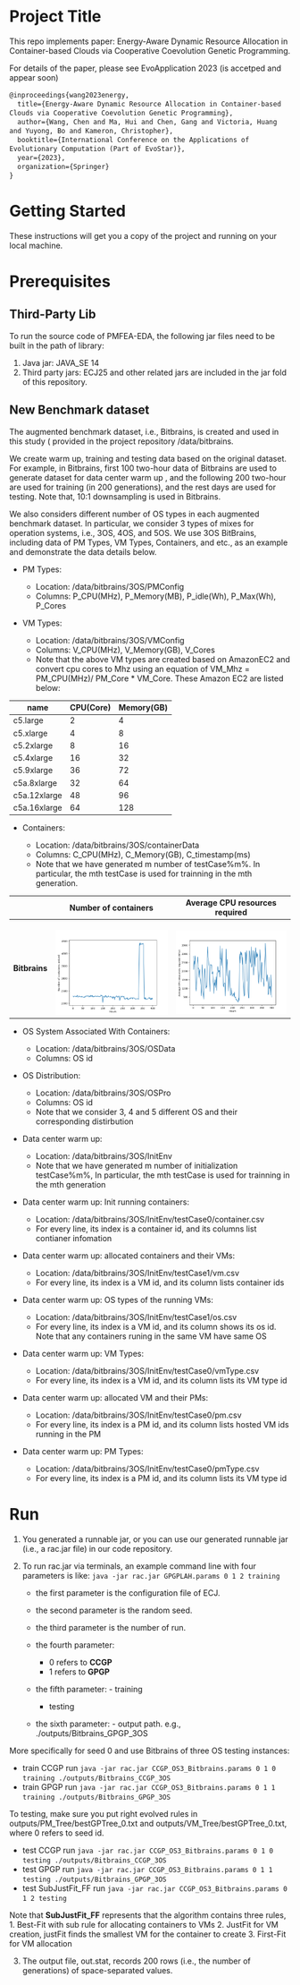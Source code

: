 # Project Title
This repo implements paper: Energy-Aware Dynamic Resource Allocation in Container-based Clouds via Cooperative Coevolution Genetic Programming.

For details of the paper, please see EvoApplication 2023 (is accetped and appear soon)

```
@inproceedings{wang2023energy,
  title={Energy-Aware Dynamic Resource Allocation in Container-based Clouds via Cooperative Coevolution Genetic Programming},
  author={Wang, Chen and Ma, Hui and Chen, Gang and Victoria, Huang and Yuyong, Bo and Kameron, Christopher},
  booktitle={International Conference on the Applications of Evolutionary Computation (Part of EvoStar)},
  year={2023},
  organization={Springer}
}
```

# Getting Started
These instructions will get you a copy of the project and running on your local machine.

# Prerequisites
## Third-Party Lib

To run the source code of PMFEA-EDA, the following jar files need to be built in the path of library:

1. Java jar: JAVA_SE 14
2. Third party jars: ECJ25 and other related jars are included in the jar fold of this repository.

## New Benchmark dataset

The augmented benchmark dataset, i.e.,  Bitbrains, is created and used in this study ( provided in the project repository /data/bitbrains. 

We create warm up, training and testing data based on the original dataset. For example, in Bitbrains, first 100 two-hour data of Bitbrains are used to generate dataset for data center warm up , and the following 200 two-hour are used for training (in 200 generations), and the rest days are used for testing. Note that, 10:1 downsampling is used in Bitbrains.


We also considers  different  number of OS  types in each augmented  benchmark dataset. In particular, we consider 3 types of mixes for operation systems,  i.e., 3OS, 4OS, and 5OS. We use 3OS BitBrains, including data of PM Types, VM Types, Containers, and etc., as an example and demonstrate the data details below.

<ul>
 <li>PM Types: </li>
 <ul>
      <li>Location: /data/bitbrains/3OS/PMConfig</li>
      <li>Columns:  P_CPU(MHz), P_Memory(MB), P_idle(Wh), P_Max(Wh), P_Cores</li>
</ul>
</ul>

<ul>
 <li>VM Types: </li>
 <ul>
      <li>Location: /data/bitbrains/3OS/VMConfig</li>
      <li>Columns:  V_CPU(MHz), V_Memory(GB), V_Cores</li>
      <li>Note that the above VM types are created based on AmazonEC2 and convert cpu cores  to Mhz using an equation of VM_Mhz = PM_CPU(MHz)/ PM_Core * VM_Core. These Amazon EC2 are listed below:
</li>
</ul>
</ul>


| name            | CPU(Core)    | Memory(GB)
| --- | --- | --- |
| c5.large	    | 2	          | 4| 
| c5.xlarge	    | 4	          | 8| 
| c5.2xlarge	    | 8	          | 16| 
| c5.4xlarge	    | 16	          | 32| 
| c5.9xlarge	    | 36	          | 72| 
| c5a.8xlarge	| 32	          | 64| 
| c5a.12xlarge  | 48	          | 96| 
| c5a.16xlarge	| 64	          | 128| 

<ul>
 <li>Containers: </li>
 <ul>
      <li>Location: /data/bitbrains/3OS/containerData</li>
      <li>Columns:  C_CPU(MHz), C_Memory(GB), C_timestamp(ms)</li>
      <li>Note that we have generated m number of testCase%m%. In particular, the mth testCase is used for trainning in the mth generation.</li>
</ul>
</ul>



|          | Number of containers | Average CPU resources required | 
|----------|-------------|-------------|
| **Bitbrains** | <br /><img src="jupyter/figures/container_num_bitbrians.png" alt="container numbers" width="300"/> | <br /><img src="jupyter/figures/container_avg_mhz_bitbrains.png" alt="cpu" width="300"/> |



<ul>
 <li>OS System Associated With Containers: </li>
 <ul>
      <li>Location: /data/bitbrains/3OS/OSData</li>
      <li>Columns:  OS id</li>
</ul>
</ul>


<ul>
 <li>OS Distribution: </li>
 <ul>
      <li>Location: /data/bitbrains/3OS/OSPro</li>
      <li>Columns:  OS id</li>
      <li>Note that we consider 3, 4 and 5 different OS and their corresponding distirbution</li>

</ul>
</ul>

<ul>
 <li>Data center warm up:</li>
 <ul>
	  <li>Location: /data/bitbrains/3OS/InitEnv</li>
      <li>Note that we have generated m number of initialization testCase%m%, In particular, the mth testCase is used for trainning in the mth generation</li>

</ul>
</ul>


<ul>
 <li>Data center warm up: Init running containers: </li>
 <ul>
       <li>Location: /data/bitbrains/3OS/InitEnv/testCase0/container.csv</li>
       <li>For every line, its index is a container id, and its columns list contianer infomation</li>

</ul>
</ul>


<ul>
 <li>Data center warm up: allocated containers and their VMs:</li>
 <ul>
                  <li>Location: /data/bitbrains/3OS/InitEnv/testCase1/vm.csv</li>
                  <li>For every line, its index is a VM id, and its column lists container ids</li>

</ul>
</ul>


<ul>
 <li>Data center warm up: OS types of the running VMs:</li>
 <ul>
                  <li>Location: /data/bitbrains/3OS/InitEnv/testCase1/os.csv</li>
                  <li>For every line, its index is a VM id, and its column shows its os id. Note that any containers runing in the same VM have same OS</li>

</ul>
</ul>


<ul>
 <li>Data center warm up: VM Types:</li>
 <ul>
                  <li>Location: /data/bitbrains/3OS/InitEnv/testCase0/vmType.csv</li>
                  <li>For every line, its index is a VM id, and its column lists its VM type id</li> 

</ul>
</ul>




<ul>
 <li>Data center warm up: allocated VM and their PMs:</li>
 <ul>
                  <li>Location: /data/bitbrains/3OS/InitEnv/testCase0/pm.csv</li>
                  <li>For every line, its index is a PM id, and its column lists hosted VM ids running in the PM</li> 
</ul>
</ul>




<ul>
 <li>Data center warm up: PM Types:</li>
 <ul>
                  <li>Location: /data/bitbrains/3OS/InitEnv/testCase0/pmType.csv</li>
                  <li>For every line, its index is a PM id, and its column lists its VM type id</li> 

</ul>
</ul>




# Run


1. You generated a runnable jar, or you can use our generated runnable jar (i.e., a rac.jar file) in our code repository.

2. To run rac.jar via terminals, an example command line with four parameters is like: `java -jar rac.jar GPGPLAH.params 0 1 2 training`

   	- the first parameter is the configuration file of ECJ.
   	
   	- the second parameter is the random seed.
   	
   	- the third parameter is the number of run.
   	
   	- the fourth parameter: 
      - 0 refers to **CCGP** 
      - 1 refers to **GPGP** 
    - the fifth parameter:
    	  - training
      - testing
    - the sixth parameter:
    	  - output path. e.g., ./outputs/Bitbrains_GPGP_3OS

More specifically for seed 0 and use Bitbrains of three OS testing instances:

- train CCGP run `java -jar rac.jar CCGP_OS3_Bitbrains.params 0 1 0 training ./outputs/Bitbrains_CCGP_3OS`
- train GPGP run `java -jar rac.jar CCGP_OS3_Bitbrains.params 0 1 1 training ./outputs/Bitbrains_GPGP_3OS`

To testing, make sure you put right evolved rules in outputs/PM_Tree/bestGPTree_0.txt and outputs/VM_Tree/bestGPTree_0.txt, where 0 refers to seed id.

- test CCGP run `java -jar rac.jar CCGP_OS3_Bitbrains.params 0 1 0 testing ./outputs/Bitbrains_CCGP_3OS`
- test GPGP run `java -jar rac.jar CCGP_OS3_Bitbrains.params 0 1 1 testing ./outputs/Bitbrains_GPGP_3OS`
- test SubJustFit_FF run `java -jar rac.jar CCGP_OS3_Bitbrains.params 0 1 2 testing`

Note that **SubJustFit_FF** represents that the algorithm contains three rules, 1. Best-Fit with sub rule for allocating containers to VMs 2. JustFit for VM creation, justFit finds the smallest VM for the container to create 3. First-Fit for VM allocation

3. The output file, out.stat, records 200 rows (i.e., the number of generations) of space-separated values.
